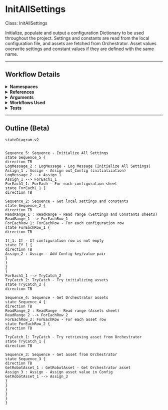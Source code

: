 # InitAllSettings
Class: InitAllSettings

Initialize, populate and output a configuration Dictionary to be used throughout the project. 
Settings and constants are read from the local configuration file, and assets are fetched from Orchestrator. 
Asset values overwrite settings and constant values if they are defined with the same name.

<hr />

## Workflow Details
<details>
    <summary>
    <b>Namespaces</b>
    </summary>
    
- System
- System.Activities
- System.Activities.DynamicUpdate
- System.Activities.Statements
- System.Collections
- System.Collections.Generic
- System.Collections.ObjectModel
- System.ComponentModel
- System.Data
- System.Linq
- System.Linq.Expressions
- System.Reflection
- System.Runtime.InteropServices
- System.Runtime.Serialization
- System.Text
- System.Xml.Serialization
- UiPath.Core
- UiPath.Core.Activities
- UiPath.Excel


</details>
<details>
    <summary>
    <b>References</b>
    </summary>

- Microsoft.Bcl.AsyncInterfaces
- Microsoft.CSharp
- NPOI
- PresentationFramework
- System
- System.Activities
- System.ComponentModel
- System.ComponentModel.Composition
- System.ComponentModel.Primitives
- System.ComponentModel.TypeConverter
- System.Core
- System.Data
- System.Data.Common
- System.Linq
- System.Memory
- System.ObjectModel
- System.Private.CoreLib
- System.Private.Xml
- System.Reflection.Metadata
- System.Runtime.Serialization
- System.ServiceModel
- System.ServiceModel.Activities
- System.ValueTuple
- System.Xaml
- System.Xml
- System.Xml.Linq
- UiPath.Excel
- UiPath.Excel.Activities
- UiPath.Studio.Constants
- UiPath.System.Activities
- UiPath.System.Activities.Design
- WindowsBase


</details>
<details>
    <summary>
    <b>Arguments</b>
    </summary>

| Name | Direction | Type | Description |
|  --- | --- | --- | ---  |
| out_Config | OutArgument | scg:Dictionary(x:String, x:Object) | Dictionary structure to store configuration data of the process (settings, constants and assets). |
| in_ConfigFile | InArgument | x:String | Path to the configuration file that defines settings, constants and assets. |
| in_ConfigSheets | InArgument | s:String[] | Names of the sheets corresponding to settings and constants in the configuration file. |

    
</details>
<details>
    <summary>
    <b>Workflows Used</b>
    </summary>



    
</details>
<details>
    <summary>
    <b>Tests</b>
    </summary>



    
</details>

<hr />

## Outline (Beta)

```mermaid
stateDiagram-v2


Sequence_5: Sequence - Initialize All Settings
state Sequence_5 {
direction TB
LogMessage_2 : LogMessage - Log Message (Initialize All Settings)
Assign_1 : Assign - Assign out_Config (initialization)
LogMessage_2 --> Assign_1
Assign_1 --> ForEach1_1
ForEach1_1: ForEach - For each configuration sheet
state ForEach1_1 {
direction TB

Sequence_2: Sequence - Get local settings and constants
state Sequence_2 {
direction TB
ReadRange_1 : ReadRange - Read range (Settings and Constants sheets)
ReadRange_1 --> ForEachRow_1
ForEachRow_1: ForEachRow - For each configuration row
state ForEachRow_1 {
direction TB

If_1: If - If configuration row is not empty
state If_1 {
direction TB
Assign_2 : Assign - Add Config key/value pair
}
}
}
}
ForEach1_1 --> TryCatch_2
TryCatch_2: TryCatch - Try initializing assets
state TryCatch_2 {
direction TB

Sequence_4: Sequence - Get Orchestrator assets
state Sequence_4 {
direction TB
ReadRange_2 : ReadRange - Read range (Assets sheet)
ReadRange_2 --> ForEachRow_2
ForEachRow_2: ForEachRow - For each asset row
state ForEachRow_2 {
direction TB

TryCatch_1: TryCatch - Try retrieving asset from Orchestrator
state TryCatch_1 {
direction TB

Sequence_3: Sequence - Get asset from Orchestrator
state Sequence_3 {
direction TB
GetRobotAsset_1 : GetRobotAsset - Get Orchestrator asset
Assign_3 : Assign - Assign asset value in Config
GetRobotAsset_1 --> Assign_3
}
}
}
}
}
}
```